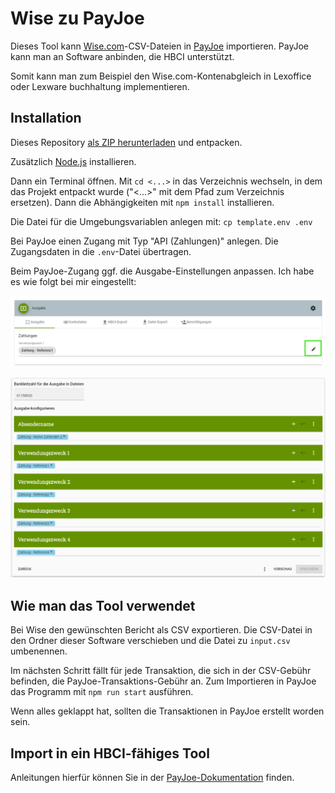 # Wise zu PayJoe

Dieses Tool kann [Wise.com](https://wise.com/)-CSV-Dateien in [PayJoe](https://www.payjoe.de/) importieren. PayJoe kann man an Software anbinden, die HBCI unterstützt.

Somit kann man zum Beispiel den Wise.com-Kontenabgleich in Lexoffice oder Lexware buchhaltung implementieren.

## Installation

Dieses Repository [als ZIP herunterladen](https://github.com/Sanjo-Solutions/wise-to-payjoe/archive/refs/heads/main.zip) und entpacken.

Zusätzlich [Node.js](https://nodejs.org/en) installieren.

Dann ein Terminal öffnen. Mit `cd <...>` in das Verzeichnis wechseln, in dem das Projekt entpackt wurde ("<...>" mit dem Pfad zum Verzeichnis ersetzen).
Dann die Abhängigkeiten mit `npm install` installieren.

Die Datei für die Umgebungsvariablen anlegen mit: `cp template.env .env`

Bei PayJoe einen Zugang mit Typ "API (Zahlungen)" anlegen. Die Zugangsdaten in die `.env`-Datei übertragen.

Beim PayJoe-Zugang ggf. die Ausgabe-Einstellungen anpassen. Ich habe es wie folgt bei mir eingestellt:

![Wie man zu den PayJoe Ausgabe-Einstellungen für den Zugang kommt](screenshots/payjoe_zu_ausgabe_einstellungen.png)

![Ausgabe-Einstellungen](screenshots/payjoe_ausgabe_einstellungen.png)

## Wie man das Tool verwendet

Bei Wise den gewünschten Bericht als CSV exportieren.
Die CSV-Datei in den Ordner dieser Software verschieben und die Datei zu `input.csv` umbenennen.

Im nächsten Schritt fällt für jede Transaktion, die sich in der CSV-Gebühr befinden, die PayJoe-Transaktions-Gebühr an.
Zum Importieren in PayJoe das Programm mit `npm run start` ausführen.

Wenn alles geklappt hat, sollten die Transaktionen in PayJoe erstellt worden sein.

## Import in ein HBCI-fähiges Tool

Anleitungen hierfür können Sie in der [PayJoe-Dokumentation](https://hilfe.payjoe.de/payjoe-hilfe/systeme-anbinden/) finden.

